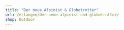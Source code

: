 ```yaml
---
title: "Der neue Alpinist & Globetrotter"
url: /erlangen/der-neue-alpinist-und-globetrotter/
shop: Outdoor
---
```

